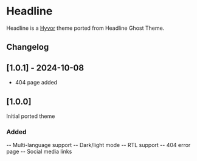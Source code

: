 # Headline

Headline is a [Hyvor](https://blogs.hyvor.com) theme ported from Headline Ghost Theme.

## Changelog

## [1.0.1] - 2024-10-08

- 404 page added

## [1.0.0]

Initial ported theme

### Added

-- Multi-language support
-- Dark/light mode
-- RTL support
-- 404 error page
-- Social media links
